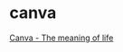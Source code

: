 # canva

[Canva - The meaning of life](https://www.canva.com/design/DAEZ4czd7Lg/LlB7azWCtKp8QIiDO_-AgQ/view?website#4:life-meaning)
